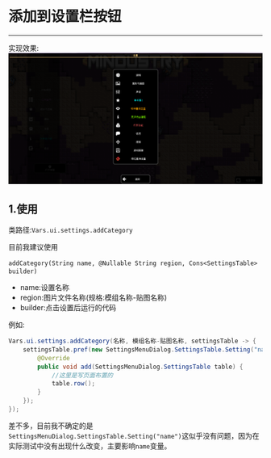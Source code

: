 # 添加到设置栏按钮
***
实现效果:
![](./img/添加到设置栏按钮-效果.png?raw=true)
## 1.使用
类路径:`Vars.ui.settings.addCategory`

目前我建议使用
```text
addCategory(String name, @Nullable String region, Cons<SettingsTable> builder)
```
* name:设置名称
* region:图片文件名称(规格:模组名称-贴图名称)
* builder:点击设置后运行的代码

例如:
```java 
Vars.ui.settings.addCategory(名称, 模组名称-贴图名称, settingsTable -> {
    settingsTable.pref(new SettingsMenuDialog.SettingsTable.Setting("name") {
        @Override
        public void add(SettingsMenuDialog.SettingsTable table) {
            //这里是写页面布置的
            table.row();
        }
    });
});
```
差不多，目前我不确定的是`SettingsMenuDialog.SettingsTable.Setting("name")`这似乎没有问题，因为在实际测试中没有出现什么改变，主要影响`name`变量。

